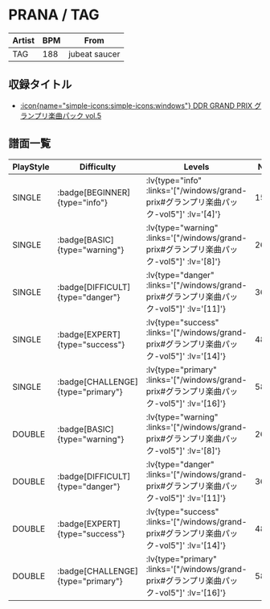 # PRANA / TAG

|Artist|BPM|From|
|------|---|----|
|TAG|188|jubeat saucer|

## 収録タイトル

- [:icon{name="simple-icons:simple-icons:windows"} DDR GRAND PRIX グランプリ楽曲パック vol.5](/windows/grand-prix#グランプリ楽曲パック-vol5)

## 譜面一覧

|PlayStyle|Difficulty|Levels|Notes|Movie|
|---------|----------|------|-----|-----|
|SINGLE| :badge[BEGINNER]{type="info"} | :lv{type="info" :links='["/windows/grand-prix#グランプリ楽曲パック-vol5"]' :lv='[4]'} |153/8||
|SINGLE| :badge[BASIC]{type="warning"} | :lv{type="warning" :links='["/windows/grand-prix#グランプリ楽曲パック-vol5"]' :lv='[8]'} |269/13||
|SINGLE| :badge[DIFFICULT]{type="danger"} | :lv{type="danger" :links='["/windows/grand-prix#グランプリ楽曲パック-vol5"]' :lv='[11]'} |369/8||
|SINGLE| :badge[EXPERT]{type="success"} | :lv{type="success" :links='["/windows/grand-prix#グランプリ楽曲パック-vol5"]' :lv='[14]'} |481/4||
|SINGLE| :badge[CHALLENGE]{type="primary"} | :lv{type="primary" :links='["/windows/grand-prix#グランプリ楽曲パック-vol5"]' :lv='[16]'} |582/7||
|DOUBLE| :badge[BASIC]{type="warning"} | :lv{type="warning" :links='["/windows/grand-prix#グランプリ楽曲パック-vol5"]' :lv='[8]'} |268/7||
|DOUBLE| :badge[DIFFICULT]{type="danger"} | :lv{type="danger" :links='["/windows/grand-prix#グランプリ楽曲パック-vol5"]' :lv='[11]'} |369/12||
|DOUBLE| :badge[EXPERT]{type="success"} | :lv{type="success" :links='["/windows/grand-prix#グランプリ楽曲パック-vol5"]' :lv='[14]'} |482/4||
|DOUBLE| :badge[CHALLENGE]{type="primary"} | :lv{type="primary" :links='["/windows/grand-prix#グランプリ楽曲パック-vol5"]' :lv='[16]'} |580/2||

